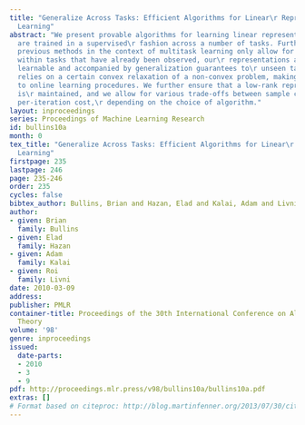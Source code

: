 ```yaml
---
title: "Generalize Across Tasks: Efficient Algorithms for Linear\r Representation
  Learning"
abstract: "We present provable algorithms for learning linear representations which
  are trained in a supervised\r fashion across a number of tasks. Furthermore, whereas
  previous methods in the context of multitask learning only allow for generalization
  within tasks that have already been observed, our\r representations are both efficiently
  learnable and accompanied by generalization guarantees to\r unseen tasks. Our method
  relies on a certain convex relaxation of a non-convex problem, making\r it amenable
  to online learning procedures. We further ensure that a low-rank representation
  is\r maintained, and we allow for various trade-offs between sample complexity and
  per-iteration cost,\r depending on the choice of algorithm."
layout: inproceedings
series: Proceedings of Machine Learning Research
id: bullins10a
month: 0
tex_title: "Generalize Across Tasks: Efficient Algorithms for Linear\r Representation
  Learning"
firstpage: 235
lastpage: 246
page: 235-246
order: 235
cycles: false
bibtex_author: Bullins, Brian and Hazan, Elad and Kalai, Adam and Livni, Roi
author:
- given: Brian
  family: Bullins
- given: Elad
  family: Hazan
- given: Adam
  family: Kalai
- given: Roi
  family: Livni
date: 2010-03-09
address: 
publisher: PMLR
container-title: Proceedings of the 30th International Conference on Algorithmic Learning
  Theory
volume: '98'
genre: inproceedings
issued:
  date-parts:
  - 2010
  - 3
  - 9
pdf: http://proceedings.mlr.press/v98/bullins10a/bullins10a.pdf
extras: []
# Format based on citeproc: http://blog.martinfenner.org/2013/07/30/citeproc-yaml-for-bibliographies/
---
```

